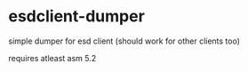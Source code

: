 # esdclient-dumper
simple dumper for esd client (should work for other clients too)

requires atleast asm 5.2 
